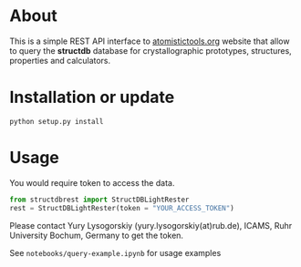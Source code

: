 # About

This is a simple REST API interface to [atomistictools.org](http://atomistictools.org) website that allow to query the **structdb** database for 
crystallographic prototypes, structures, properties and calculators.

# Installation or update
`python setup.py install`

# Usage
You would require token to access the data.

```python
from structdbrest import StructDBLightRester
rest = StructDBLightRester(token = "YOUR_ACCESS_TOKEN")
```

Please contact Yury Lysogorskiy (yury.lysogorskiy(at)rub.de), ICAMS, Ruhr University Bochum, Germany to get the token.

See `notebooks/query-example.ipynb` for usage examples